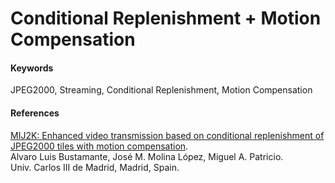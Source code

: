 Conditional Replenishment + Motion Compensation
===============================================

#### Keywords
JPEG2000, Streaming, Conditional Replenishment, Motion Compensation


#### References
[MIJ2K: Enhanced video transmission based on conditional replenishment of JPEG2000 tiles with motion compensation](http://www.sciencedirect.com/science/article/pii/S1047320311000253).  
Alvaro Luis Bustamante, José M. Molina López,  Miguel A. Patricio.  
Univ. Carlos III de Madrid, Madrid, Spain.  
